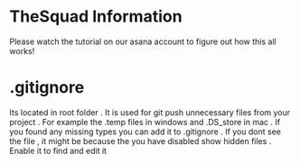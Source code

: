 # TheSquad Information  
Please watch the tutorial on our asana account to figure out how this all works!
# .gitignore
Its located in root folder . It is used for git push unnecessary files from your project . For example the .temp files in windows and .DS_store in mac . If you found any missing types you can add it to .gitignore . If you dont see the file , it might be because the you have disabled show hidden files . Enable it to find and edit it
